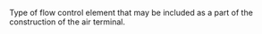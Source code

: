 ﻿Type of flow control element that may be included as a part of the construction of the air terminal.